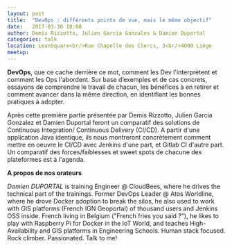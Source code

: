 ```yaml
---
layout: post
title:  "DevOps : différents points de vue, mais le même objectif"
date:   2017-03-30 18:00
author: Demis Rizzotto, Julien Garcia Gonzales & Damien Duportal
categories: talk
location: LeanSquare<br/>Rue Chapelle des Clercs, 3<br/>4000 Liège
meetup: 
---
```

__DevOps__, que ce cache derrière ce mot, comment les Dev l'interprètent et comment les Ops l'abordent. 
Sur base d’exemples et de cas concrets, essayons de comprendre le travail de chacun, les bénéfices à en retirer et comment avancer dans la même direction, en identifiant les bonnes pratiques à adopter.

Après cette première partie présentée par Demis Rizzotto, Julien Garcia Gonzalez et Damien Duportal feront un comparatif des solutions de Continuous Integration/ Continuous Delivery (CI/CD). A partir d'une application Java identique, ils nous montreront concrètement comment mettre en oeuvre le CI/CD avec Jenkins d'une part, et Gitlab CI d'autre part. Un comparatif des forces/faiblesses et sweet spots de chacune des plateformes est à l'agenda.

__A propos de nos orateurs__


*Damien DUPORTAL* is training Engineer @ CloudBees, where he drives the technical part of the trainings.
Former DevOps Leader @ Atos Worldline, where he drove Docker adoption to break the silos, he also used to work with GIS platforms (French IGN Geoportal) of thousand users and Jenkins OSS inside.
French living in Belgium ("French fries you said ?"), he likes to play with Raspberry Pi for Docker in the IoT World, and teaches High-Availability and GIS platforms in Engineering Schools.
Human stack focused. Rock climber. Passionated. Talk to me!


